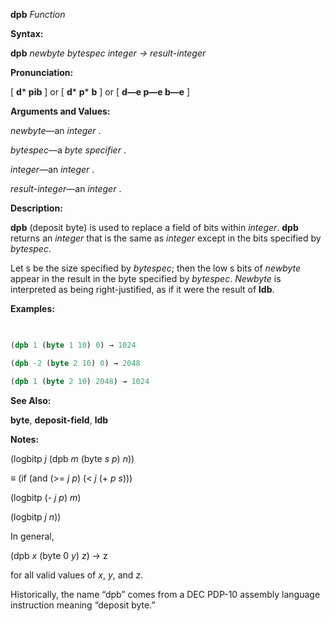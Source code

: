 **dpb** *Function* 



**Syntax:** 



**dpb** *newbyte bytespec integer → result-integer* 



**Pronunciation:** 



[ **d***  **pib** ] or [ **d***  **p*** **b** ] or [ **d—e p—e b—e** ] 



**Arguments and Values:** 



*newbyte*—an *integer* . 



*bytespec*—a *byte specifier* . 



*integer*—an *integer* . 



*result-integer*—an *integer* . 



**Description:** 



**dpb** (deposit byte) is used to replace a field of bits within *integer*. **dpb** returns an *integer* that is the same as *integer* except in the bits specified by *bytespec*. 



Let s be the size specified by *bytespec*; then the low s bits of *newbyte* appear in the result in the byte specified by *bytespec*. *Newbyte* is interpreted as being right-justified, as if it were the result of **ldb**. 



**Examples:**
```lisp
 

(dpb 1 (byte 1 10) 0) → 1024 

(dpb -2 (byte 2 10) 0) → 2048 

(dpb 1 (byte 2 10) 2048) → 1024 


```
**See Also:** 



**byte**, **deposit-field**, **ldb** 



**Notes:** 



(logbitp *j* (dpb *m* (byte *s p*) *n*)) 



*≡* (if (and (&gt;= *j p*) (&lt; *j* (+ *p s*))) 



(logbitp (- *j p*) *m*) 



(logbitp *j n*)) 



In general, 





 



 



(dpb *x* (byte 0 *y*) *z*) →  z 



for all valid values of *x*, *y*, and *z*. 



Historically, the name “dpb” comes from a DEC PDP-10 assembly language instruction meaning “deposit byte.” 



